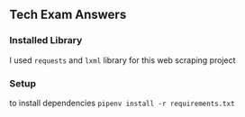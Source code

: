 ## Tech Exam Answers

### Installed Library
I used `requests` and `lxml` library for this web scraping project

### Setup
to install dependencies `pipenv install -r requirements.txt`
